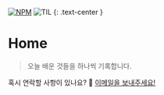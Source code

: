   [![NPM](https://img.shields.io/npm/v/docsify-example-panels.svg?style=flat-square)](https://www.npmjs.com/package/docsify-example-panels) ![TIL](https://img.shields.io/badge/TIL-Today%20I%20Learned-brightgreen)
{: .text-center }

# Home

> 오늘 배운 것들을 하나씩 기록합니다.

혹시 연락할 사항이 있나요? 🧐 <a href="mailto:younggyoung.lee1@gmail.com">이메일을 보내주세요! </a>
